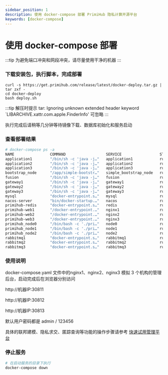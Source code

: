 ```yaml
---
sidebar_position: 1
description: 使用 docker-compose 部署 PrimiHub 隐私计算开源平台
keywords: [docker-compose]
---
```


# 使用 docker-compose 部署

:::tip
为避免端口冲突和网段冲突，请尽量使用干净的机器
:::

### 下载安装包，执行脚本，完成部署

```shell
curl -s https://get.primihub.com/release/latest/docker-deploy.tar.gz | tar zxf -
cd docker-deploy
bash deploy.sh
```

:::tip
解压时提示 tar: Ignoring unknown extended header keyword `LIBARCHIVE.xattr.com.apple.FinderInfo' 可忽略
:::

执行完成后请稍等几分钟等待镜像下载、数据库初始化和服务启动

### 查看部署结果

```bash
# docker-compose ps -a
NAME                COMMAND                  SERVICE                 STATUS              PORTS
application1        "/bin/sh -c 'java -j…"   application1            running             
application2        "/bin/sh -c 'java -j…"   application2            running             
application3        "/bin/sh -c 'java -j…"   application3            running             
bootstrap_node      "/app/simple-bootstr…"   simple_bootstrap_node   running             4001/tcp
fusion              "/bin/sh -c 'java -j…"   fusion                  running             
gateway1            "/bin/sh -c 'java -j…"   gateway1                running             
gateway2            "/bin/sh -c 'java -j…"   gateway2                running             
gateway3            "/bin/sh -c 'java -j…"   gateway3                running             
mysql               "docker-entrypoint.s…"   mysql                   running             0.0.0.0:3306->3306/tcp, :::3306->3306/tcp
nacos-server        "bin/docker-startup.…"   nacos                   running             0.0.0.0:8848->8848/tcp, 0.0.0.0:9555->9555/tcp, 0.0.0.0:9848->9848/tcp, :::8848->8848/tcp, :::9555->9555/tcp, :::9848->9848/tcp
primihub-redis      "docker-entrypoint.s…"   redis                   running             6379/tcp
primihub-web1       "/docker-entrypoint.…"   nginx1                  running             0.0.0.0:30811->80/tcp, :::30811->80/tcp
primihub-web2       "/docker-entrypoint.…"   nginx2                  running             0.0.0.0:30812->80/tcp, :::30812->80/tcp
primihub-web3       "/docker-entrypoint.…"   nginx3                  running             0.0.0.0:30813->80/tcp, :::30813->80/tcp
primihub_node0      "/bin/bash -c './pri…"   node0                   running             0.0.0.0:8050->50050/tcp, :::8050->50050/tcp
primihub_node1      "/bin/bash -c './pri…"   node1                   running             0.0.0.0:8051->50051/tcp, :::8051->50051/tcp
primihub_node2      "/bin/bash -c './pri…"   node2                   running             0.0.0.0:8052->50052/tcp, :::8052->50052/tcp
rabbitmq1           "docker-entrypoint.s…"   rabbitmq1               running             25672/tcp
rabbitmq2           "docker-entrypoint.s…"   rabbitmq2               running             25672/tcp
rabbitmq3           "docker-entrypoint.s…"   rabbitmq3               running             25672/tcp
```

### 使用说明

docker-compose.yaml 文件中的nginx1、nginx2、nginx3 模拟 3 个机构的管理后台，启动完成后在浏览器分别访问

http://机器IP:30811

http://机器IP:30812

http://机器IP:30813

默认用户密码都是 admin / 123456

具体的联邦建模、隐私求交、匿踪查询等功能的操作步骤请参考 [快速试用管理平台](/docs/quick-start-platform)

### 停止服务

```bash
# 在启动服务的目录下执行
docker-compose down
```